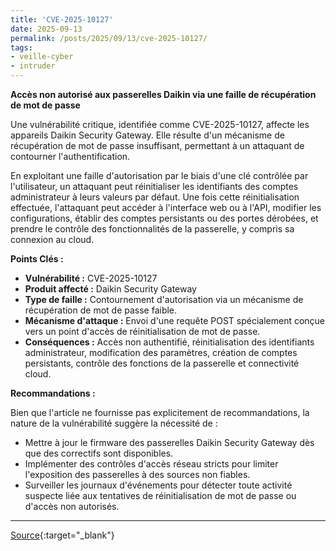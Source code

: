 ```yaml
---
title: 'CVE-2025-10127'
date: 2025-09-13
permalink: /posts/2025/09/13/cve-2025-10127/
tags:
- veille-cyber
- intruder
---
```

**Accès non autorisé aux passerelles Daikin via une faille de récupération de mot de passe**

Une vulnérabilité critique, identifiée comme CVE-2025-10127, affecte les appareils Daikin Security Gateway. Elle résulte d'un mécanisme de récupération de mot de passe insuffisant, permettant à un attaquant de contourner l'authentification.

En exploitant une faille d'autorisation par le biais d'une clé contrôlée par l'utilisateur, un attaquant peut réinitialiser les identifiants des comptes administrateur à leurs valeurs par défaut. Une fois cette réinitialisation effectuée, l'attaquant peut accéder à l'interface web ou à l'API, modifier les configurations, établir des comptes persistants ou des portes dérobées, et prendre le contrôle des fonctionnalités de la passerelle, y compris sa connexion au cloud.

**Points Clés :**

*   **Vulnérabilité :** CVE-2025-10127
*   **Produit affecté :** Daikin Security Gateway
*   **Type de faille :** Contournement d'autorisation via un mécanisme de récupération de mot de passe faible.
*   **Mécanisme d'attaque :** Envoi d'une requête POST spécialement conçue vers un point d'accès de réinitialisation de mot de passe.
*   **Conséquences :** Accès non authentifié, réinitialisation des identifiants administrateur, modification des paramètres, création de comptes persistants, contrôle des fonctions de la passerelle et connectivité cloud.

**Recommandations :**

Bien que l'article ne fournisse pas explicitement de recommandations, la nature de la vulnérabilité suggère la nécessité de :

*   Mettre à jour le firmware des passerelles Daikin Security Gateway dès que des correctifs sont disponibles.
*   Implémenter des contrôles d'accès réseau stricts pour limiter l'exposition des passerelles à des sources non fiables.
*   Surveiller les journaux d'événements pour détecter toute activité suspecte liée aux tentatives de réinitialisation de mot de passe ou d'accès non autorisés.

---
[Source](https://cvemon.intruder.io/cves/CVE-2025-10127){:target="_blank"}

